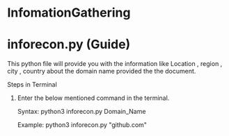 # InfomationGathering


# inforecon.py (Guide) 

  This python file will provide you with the information like Location , region , city , country about the domain name provided the the document.

Steps in Terminal 
  
1) Enter the below mentioned command in the terminal.

     Syntax: python3 inforecon.py Domain_Name
     
     Example: python3 inforecon.py "github.com"
     
     

